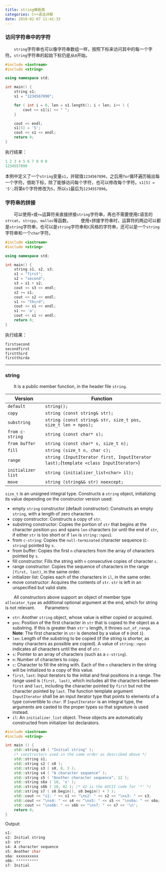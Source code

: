 ```yaml
---
title: string模板类
categories: C++语法详解
date: 2019-02-07 11:41:33
---
```

### 访问字符串中的字符

&emsp;&emsp;`string`字符串也可以像字符串数组一样，按照下标来访问其中的每一个字符。`string`字符串的起始下标仍是从`0`开始。<!--more-->

``` cpp
#include <iostream>
#include <string>

using namespace std;

int main() {
    string s1;
    s1 = "1234567890";

    for ( int i = 0, len = s1.length(); i < len; i++ ) {
        cout << s1[i] << " ";
    }

    cout << endl;
    s1[5] = '5';
    cout << s1 << endl;
    return 0;
}
```

执行结果：

``` cpp
1 2 3 4 5 6 7 8 9 0
1234557890
```

本例中定义了一个`string`变量`s1`，并赋值`1234567890`，之后用`for`循环遍历输出每一个字符。借助下标，除了能够访问每个字符，也可以修改每个字符。`s1[5] = '5';`将第`6`个字符修改为`5`，所以`s1`最后为`1234557890`。

### 字符串的拼接

&emsp;&emsp;可以使用`+`或`+=`运算符来直接拼接`string`字符串，再也不需要使用`C`语言的`strcat`、`strcpy`、`malloc`等函数。
&emsp;&emsp;使用`+`拼接字符串时，运算符的两边可以都是`string`字符串，也可以是`string`字符串和`C`风格的字符串，还可以是一个`string`字符串和一个`char`字符。

``` cpp
#include <iostream>
#include <string>

using namespace std;

int main() {
    string s1, s2, s3;
    s1 = "first";
    s2 = "second";
    s3 = s1 + s2;
    cout << s3 << endl;
    s2 += s1;
    cout << s2 << endl;
    s1 += "third";
    cout << s1 << endl;
    s1 += 'a';
    cout << s1 << endl;
    return 0;
}
```

执行结果：

``` cpp
firstsecond
secondfirst
firstthird
firstthirda
```


---

### string

&emsp;&emsp;It is a public member function, in the header file `string`.

Version            | Function
-------------------|---------
`default`          | `string();`
`copy`             | `string (const string& str);`
`substring`        | `string (const string& str, size_t pos, size_t len = npos);`
`from c-string`    | `string (const char* s);`
`from buffer`      | `string (const char* s, size_t n);`
`fill`             | `string (size_t n, char c);`
`range`            | `string (InputIterator first, InputIterator last);`(`template <class InputIterator>`)
`initializer list` | `string (initializer_list<char> il);`
`move`             | `string (string&& str) noexcept;`

`size_t` is an unsigned integral type. Constructs a `string` object, initializing its value depending on the constructor version used:

- empty `string` constructor (default constructor): Constructs an empty `string`, with a length of zero characters.
- copy constructor: Constructs a copy of `str`.
- substring constructor: Copies the portion of `str` that begins at the character position `pos` and spans `len` characters (or until the end of `str`, if either `str` is too short or if `len` is `string::npos`).
- from `c-string`: Copies the `null-terminated` character sequence (`C-string`) pointed by `s`.
- from buffer: Copies the first `n` characters from the array of characters pointed by `s`.
- fill constructor: Fills the string with `n` consecutive copies of character `c`.
- range constructor: Copies the sequence of characters in the range `[first, last)`, in the same order.
- initializer list: Copies each of the characters in `il`, in the same order.
- move constructor: Acquires the contents of `str`. `str` is left in an unspecified but valid state.

&emsp;&emsp;All constructors above support an object of member type `allocator_type` as additional optional argument at the end, which for string is not relevant.
&emsp;&emsp;Parameters:

- `str`: Another `string` object, whose value is either copied or acquired.
- `pos`: Position of the first character in `str` that is copied to the object as a substring. If this is greater than `str's` length, it throws `out_of_range`. **Note**: The first character in `str` is denoted by a value of `0` (not `1`).
- `len`: Length of the substring to be copied (if the string is shorter, as many characters as possible are copied). A value of `string::npos` indicates all characters until the end of `str`.
- `s`: Pointer to an array of characters (such as a `c-string`).
- `n`: Number of characters to copy.
- `c`: Character to fill the string with. Each of the `n` characters in the string will be initialized to a copy of this value.
- `first`, `last`: Input iterators to the initial and final positions in a range. The range used is `[first, last)`, which includes all the characters between `first` and `last`, including the character pointed by `first` but not the character pointed by `last`. The function template argument `InputIterator` shall be an input iterator type that points to elements of a type convertible to `char`. If `InputIterator` is an integral type, the arguments are casted to the proper types so that signature is used instead.
- `il`: An `initializer_list` object. These objects are automatically constructed from initializer list declarators.

``` cpp
#include <iostream>
#include <string>

int main () {
    std::string s0 ( "Initial string" );
    /* constructors used in the same order as described above */
    std::string s1;
    std::string s2 ( s0 );
    std::string s3 ( s0, 8, 3 );
    std::string s4 ( "A character sequence" );
    std::string s5 ( "Another character sequence", 12 );
    std::string s6a ( 10, 'x' );
    std::string s6b ( 10, 42 ); /* 42 is the ASCII code for '*' */
    std::string s7 ( s0.begin(), s0.begin() + 7 );
    std::cout << "s1: " << s1 << "\ns2: " << s2 << "\ns3: " << s3;
    std::cout << "\ns4: " << s4 << "\ns5: " << s5 << "\ns6a: " << s6a;
    std::cout << "\ns6b: " << s6b << "\ns7: " << s7 << '\n';
    return 0;
}
```

Output:

``` cpp
s1:
s2: Initial string
s3: str
s4: A character sequence
s5: Another char
s6a: xxxxxxxxxx
s6b: **********
s7: Initial
```